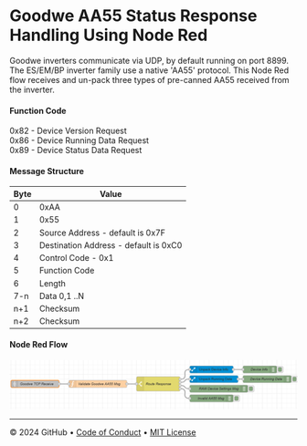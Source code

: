 <h1>Goodwe AA55 Status Response Handling Using Node Red
</h1>
        
Goodwe inverters communicate via UDP, by default running on port 8899. The ES/EM/BP inverter family use a native 'AA55' protocol. This Node Red flow receives and un-pack three types of pre-canned AA55 received from the inverter.  

#### Function Code  
0x82 - Device Version Request  
0x86 - Device Running Data Request  
0x89 - Device Status Data Request  

#### Message Structure 

Byte | Value
------------- | -------------
0 | 0xAA
1 | 0x55
2 | Source Address - default is 0x7F
3 | Destination Address - default is 0xC0
4 | Control Code - 0x1
5 | Function Code
6 | Length
7-n | Data 0,1 ..N
n+1 | Checksum
n+2 | Checksum
  
#### Node Red Flow 
<img src="images/node-red-flow.png"> </img>

<footer>

<!--
  <<< Author notes: Footer >>>
  Add a link to get support, GitHub status page, code of conduct, license link.
-->

---

&copy; 2024 GitHub &bull; [Code of Conduct](https://www.contributor-covenant.org/version/2/1/code_of_conduct/code_of_conduct.md) &bull; [MIT License](https://gh.io/mit)

</footer>
